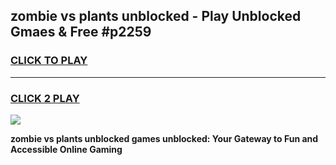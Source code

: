 
## zombie vs plants unblocked - Play Unblocked Gmaes & Free #p2259
<h3>
<a href="https://news.freeplayer.one?title=zombie_vs_plants_unblocked&ref=26F">CLICK TO PLAY</a></h3>
<hr>

<h3>
<a href="https://news.freeplayer.one?title=zombie_vs_plants_unblocked&ref=26F">CLICK 2 PLAY</a>
  
</h3>

<a href="https://news.freeplayer.one?title=zombie_vs_plants_unblocked&ref=26F/"><img src="https://clearcache.store/games.png"></a>


**zombie vs plants unblocked games unblocked: Your Gateway to Fun and Accessible Online Gaming**
